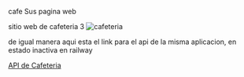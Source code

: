 cafe Sus pagina web

sitio web de cafeteria 3
![cafeteria](https://github.com/user-attachments/assets/496ce0be-2b56-4edc-863c-38871fc4b4d8)

de igual manera aqui esta el link para el api de la misma aplicacion, en estado inactiva en railway

[API de Cafeteria](https://github.com/pagedhack/cafe-sus)
